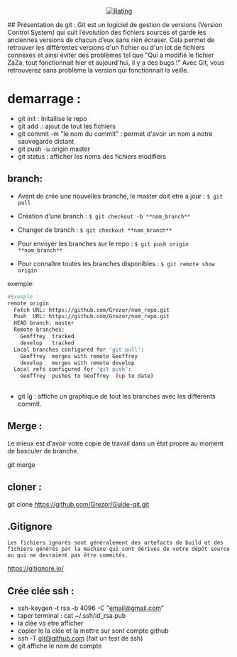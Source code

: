  
<p align="center">
  <a href="https://www.spigotmc.org/resources/4750/">
          <img src="https://img.shields.io/badge/update%2003.10.2019-mise%20a%20jour%20-green" alt="Rating">
  </a>
</p>
## Présentation de git : 
Git est un logiciel de gestion de versions (Version Control System) qui suit l’évolution des fichiers sources et garde les anciennes versions de chacun d’eux sans rien écraser. Cela permet de retrouver les différentes versions d'un fichier ou d'un lot de fichiers connexes et ainsi éviter des problèmes tel que "Qui a modifié le fichier ZaZa, tout fonctionnait hier et aujourd'hui, il y a des bugs !" Avec Git, vous retrouverez sans problème la version qui fonctionnait la veille.

# demarrage :

- git init : Initailise le repo
- git add .: ajout de tout les fichiers
- git commit -m "le nom du commit" : permet d'avoir un nom a notre sauvegarde distant
- git push -u origin master
- git status : afficher les noms des fichiers modifiers

## branch:
- Avant de crée une nouvelles branche, le master doit etre a jour :
```$ git pull```

- Création d'une branch : 
  ```$ git checkout -b **nom_branch**```

- Changer de branch : 
```$ git checkout **nom_branch**```
  
- Pour envoyer les branches sur le repo : 
```$ git push origin **nom_branch**```

- Pour connaître toutes les branches disponibles :
   ```$ git remote show origin```

exemple:
```sh
#Exemple : 
remote origin
  Fetch URL: https://github.com/Grezor/nom_repo.git
  Push  URL: https://github.com/Grezor/nom_repo.git
  HEAD branch: master
  Remote branches:
    Geoffrey  tracked
    develop   tracked
  Local branches configured for 'git pull':
    Geoffrey  merges with remote Geoffrey
    develop   merges with remote develop
  Local refs configured for 'git push':
    Geoffrey  pushes to Geoffrey  (up to date)
  
```

- git lg : affiche un graphique de tout les branches avec les  différents commit.

## Merge :
Le mieux est d'avoir votre copie de travail dans un état propre au moment de basculer de branche.

git merge <nom de la branche>

## cloner : 

git clone <https://github.com/Grezor/Guide-git.git>


## .Gitignore

```
Les fichiers ignorés sont généralement des artefacts de build et des fichiers générés par la machine qui sont dérivés de votre dépôt source ou qui ne devraient pas être commités.
```

<https://gitignore.io/>


## Crée clée ssh  : 
  - ssh-keygen -t rsa -b 4096 -C "email@gmail.com"
  - taper terminal : cat ~/.ssh/id_rsa.pub 
  - la clée va etre afficher
  - copier le la clée et la mettre sur sont compte github 
  - ssh -T git@github.com (fait un test de ssh)
  - git affiche le nom de compte







